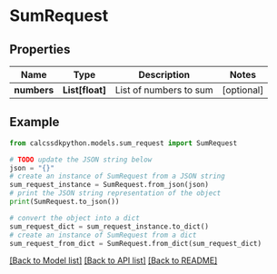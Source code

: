 # SumRequest


## Properties

Name | Type | Description | Notes
------------ | ------------- | ------------- | -------------
**numbers** | **List[float]** | List of numbers to sum | [optional] 

## Example

```python
from calcssdkpython.models.sum_request import SumRequest

# TODO update the JSON string below
json = "{}"
# create an instance of SumRequest from a JSON string
sum_request_instance = SumRequest.from_json(json)
# print the JSON string representation of the object
print(SumRequest.to_json())

# convert the object into a dict
sum_request_dict = sum_request_instance.to_dict()
# create an instance of SumRequest from a dict
sum_request_from_dict = SumRequest.from_dict(sum_request_dict)
```
[[Back to Model list]](../README.md#documentation-for-models) [[Back to API list]](../README.md#documentation-for-api-endpoints) [[Back to README]](../README.md)



